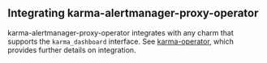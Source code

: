 ## Integrating karma-alertmanager-proxy-operator
karma-alertmanager-proxy-operator integrates with any charm that supports the `karma_dashboard` interface. 
See [karma-operator](https://github.com/canonical/karma-operator), which provides further details on integration.
